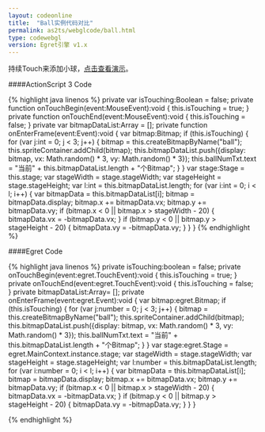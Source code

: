 ```yaml
---
layout: codeonline
title:  "Ball实例代码对比"
permalink: as2ts/webglcode/ball.html
type: codewebgl
version: Egret引擎 v1.x
---
```


持续Touch来添加小球，<a href="http://static.egret-labs.org/egret-game/webgl/ball/launcher/release.html" target="_blank">点击查看演示</a>。

####ActionScript 3 Code

{% highlight java linenos %}
private var isTouching:Boolean = false;
private function onTouchBegin(event:MouseEvent):void {
    this.isTouching = true;
}
private function onTouchEnd(event:MouseEvent):void {
    this.isTouching = false;
}
private var bitmapDataList:Array = [];
private function onEnterFrame(event:Event):void {
    var bitmap:Bitmap;
    if (this.isTouching) {
        for (var j:int = 0; j < 3; j++) {
            bitmap = this.createBitmapByName("ball");
            this.spriteContainer.addChild(bitmap);
            this.bitmapDataList.push({display: bitmap, 
                vx: Math.random() * 3, vy: Math.random() * 3});
            this.ballNumTxt.text = "当前" + this.bitmapDataList.length + "个Bitmap";
        }
    }
    var stage:Stage = this.stage;
    var stageWidth = stage.stageWidth;
    var stageHeight = stage.stageHeight;
    var l:int = this.bitmapDataList.length;
    for (var i:int = 0; i < l; i++) {
        var bitmapData = this.bitmapDataList[i];
        bitmap = bitmapData.display;
        bitmap.x += bitmapData.vx;
        bitmap.y += bitmapData.vy;
        if (bitmap.x < 0 || bitmap.x > stageWidth - 20) {
            bitmapData.vx = -bitmapData.vx;
        }
        if (bitmap.y < 0 || bitmap.y > stageHeight - 20) {
            bitmapData.vy = -bitmapData.vy;
        }
    }
}
{% endhighlight %}

####Egret Code

{% highlight java linenos %}
private isTouching:boolean = false;
private onTouchBegin(event:egret.TouchEvent):void {
    this.isTouching = true;
}
private onTouchEnd(event:egret.TouchEvent):void {
    this.isTouching = false;
}
private bitmapDataList:Array= [];
private onEnterFrame(event:egret.Event):void {
    var bitmap:egret.Bitmap;
    if (this.isTouching) {
        for (var j:number = 0; j < 3; j++) {
            bitmap = this.createBitmapByName("ball");
            this.spriteContainer.addChild(bitmap);
            this.bitmapDataList.push({display: bitmap, 
                vx: Math.random() * 3, vy: Math.random() * 3});
            this.ballNumTxt.text = "当前" + this.bitmapDataList.length + "个Bitmap";
        }
    }
    var stage:egret.Stage = egret.MainContext.instance.stage;
    var stageWidth = stage.stageWidth;
    var stageHeight = stage.stageHeight;
    var l:number = this.bitmapDataList.length;
    for (var i:number = 0; i < l; i++) {
        var bitmapData = this.bitmapDataList[i];
        bitmap = bitmapData.display;
        bitmap.x += bitmapData.vx;
        bitmap.y += bitmapData.vy;
        if (bitmap.x < 0 || bitmap.x > stageWidth - 20) {
            bitmapData.vx = -bitmapData.vx;
        }
        if (bitmap.y < 0 || bitmap.y > stageHeight - 20) {
            bitmapData.vy = -bitmapData.vy;
        }
    }
}

{% endhighlight %}